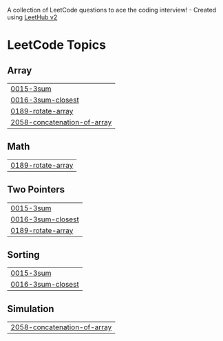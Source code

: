 A collection of LeetCode questions to ace the coding interview! - Created using [LeetHub v2](https://github.com/arunbhardwaj/LeetHub-2.0)
<!---LeetCode Topics Start-->
# LeetCode Topics
## Array
|  |
| ------- |
| [0015-3sum](https://github.com/Guna42/DSA-LEETCODE/tree/master/0015-3sum) |
| [0016-3sum-closest](https://github.com/Guna42/DSA-LEETCODE/tree/master/0016-3sum-closest) |
| [0189-rotate-array](https://github.com/Guna42/DSA-LEETCODE/tree/master/0189-rotate-array) |
| [2058-concatenation-of-array](https://github.com/Guna42/DSA-LEETCODE/tree/master/2058-concatenation-of-array) |
## Math
|  |
| ------- |
| [0189-rotate-array](https://github.com/Guna42/DSA-LEETCODE/tree/master/0189-rotate-array) |
## Two Pointers
|  |
| ------- |
| [0015-3sum](https://github.com/Guna42/DSA-LEETCODE/tree/master/0015-3sum) |
| [0016-3sum-closest](https://github.com/Guna42/DSA-LEETCODE/tree/master/0016-3sum-closest) |
| [0189-rotate-array](https://github.com/Guna42/DSA-LEETCODE/tree/master/0189-rotate-array) |
## Sorting
|  |
| ------- |
| [0015-3sum](https://github.com/Guna42/DSA-LEETCODE/tree/master/0015-3sum) |
| [0016-3sum-closest](https://github.com/Guna42/DSA-LEETCODE/tree/master/0016-3sum-closest) |
## Simulation
|  |
| ------- |
| [2058-concatenation-of-array](https://github.com/Guna42/DSA-LEETCODE/tree/master/2058-concatenation-of-array) |
<!---LeetCode Topics End-->